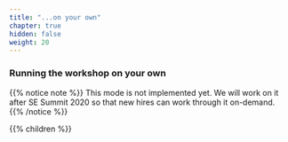 ```yaml
---
title: "...on your own"
chapter: true
hidden: false
weight: 20
---
```


### Running the workshop on your own


{{% notice note %}}
This mode is not implemented yet. We will work on it after SE Summit 2020 so that new hires can work through it on-demand.
{{% /notice %}}

{{% children %}}
